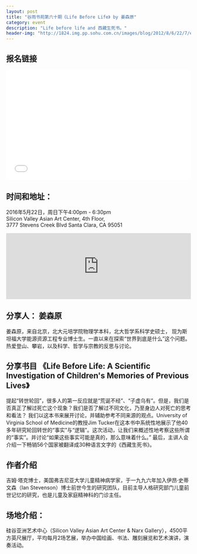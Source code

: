 ```yaml
---
layout: post
title: "谷雨书苑第六十期《Life Before Life》 by 姜森原"
category: event
description: "Life before life and 西藏生死书。"
header-img: "http://1824.img.pp.sohu.com.cn/images/blog/2012/8/6/22/7/e7133548_139bf95e0d7g2_blog.jpg"
---
```


## 报名链接
<div style="width:100%; text-align:left;" ><iframe  src="//eventbrite.com/tickets-external?eid=25471988403&ref=etckt" frameborder="0" height="300" width="100%" vspace="0" hspace="0" marginheight="5" marginwidth="5" scrolling="auto" allowtransparency="true"></iframe></div>

## 时间和地址：

2016年5月22日，周日下午4:00pm - 6:30pm  
Silicon Valley Asian Art Center, 4th Floor,  
3777 Stevens Creek Blvd Santa Clara, CA 95051


<iframe width="100%" height="180" frameborder="0" style="border:0"
src="https://www.google.com/maps/embed/v1/place?q=3777%20Stevens%20Creek%20Blvd%20Santa%20Clara%2C%20CA%2095054&key=AIzaSyBU8Fpde0IWAvSPYuvrpcjOHm_8scuCusk" allowfullscreen></iframe>

## 分享人： 姜森原

姜森原，来自北京，北大元培学院物理学本科，北大哲学系科学史硕士， 现为斯坦福大学能源资源工程专业博士生。一直以来在探索“世界到底是什么”这个问题。热爱登山、攀岩，以及科学、哲学与宗教的反思与讨论。

## 分享书目 《Life Before Life: A Scientific Investigation of Children's Memories of Previous Lives》

提起“转世轮回”，很多人的第一反应就是“荒诞不经”、“子虚乌有”。但是，我们是否真正了解过死亡这个现象？我们是否了解过不同文化，乃至身边人对死亡的思考和看法？ 我们以这本书来展开讨论，并辅助参考不同来源的观点。University of Virginia School of Medicine的教授Jim Tucker在这本书中系统性地展示了他40多年研究轮回转世的“事实”与“逻辑”。这次活动，让我们来概述性地考察这些所谓的“事实”。并讨论“如果这些事实可能是真的，那么意味着什么。”
最后，主讲人会介绍一下畅销56个国家被翻译成30种语言文字的《西藏生死书》。

## 作者介绍

吉姆·塔克博士，美国弗吉尼亚大学儿童精神病学家，于一九九六年加入伊昂·史蒂文森（Ian Stevenson）博士前世今生的研究团队，目前主导人格研究部门儿童前世记忆的研究，也是儿童及家庭精神科的门诊主任。

##  场地介绍：
硅谷亚洲艺术中心（Silicon Valley Asian Art Center & Narx Gallery），4500平方英尺展厅，平均每月2场艺展，举办中国绘画、书法、雕刻展览和艺术演讲，演奏活动。
